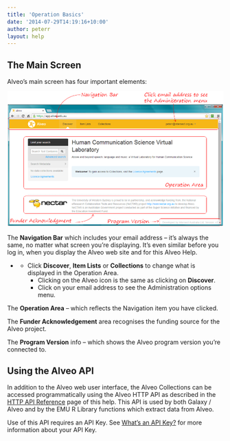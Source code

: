 ```yaml
---
title: 'Operation Basics'
date: '2014-07-29T14:19:16+10:00'
author: peterr
layout: help
---
```


## **The Main Screen**

Alveo’s main screen has four important elements:

![ScreenBasics](/assets/files/2014/07/ScreenBasics.png)

The **Navigation Bar** which includes your email address – it’s always the same, no matter what screen you’re displaying. It’s even similar before you log in, when you display the Alveo web site and for this Alveo Help.

- - Click **Discover**, **Item Lists** or **Collections** to change what is displayed in the Operation Area.
    - Clicking on the Alveo icon is the same as clicking on **Discover**.
    - Click on your email address to see the Administration options menu.

The **Operation Area** – which reflects the Navigation item you have clicked.

The **Funder Acknowledgement** area recognises the funding source for the Alveo project.

The **Program Version** info – which shows the Alveo program version you’re connected to.

## **Using the Alveo API**

In addition to the Alveo web user interface, the Alveo Collections can be accessed programmatically using the Alveo HTTP API as described in the [HTTP API Reference](/alveo-help/http-api-reference) page of this help. This API is used by both Galaxy / Alveo and by the EMU R Library functions which extract data from Alveo.

Use of this API requires an API Key. See [What’s an API Key?](/alveo-help/getting-access-to-alveo-and-galaxy/whats-an-api-key "What's an API Key?") for more information about your API Key.
